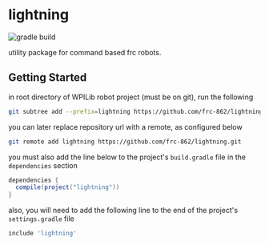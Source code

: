 # lightning

![gradle build](https://github.com/frc-862/lightning/workflows/gradle%20build/badge.svg)

utility package for command based frc robots.

## Getting Started

in root directory of WPILib robot project (must be on git), run the following

```bash
git subtree add --prefix=lightning https://github.com/frc-862/lightning master --squash
```

you can later replace repository url with a remote, as configured below

```bash
git remote add lightning https://github.com/frc-862/lightning.git
```

you must also add the line below to the project's `build.gradle` file in the `dependencies` section

```groovy
dependencies {
  compile(project("lightning"))
}
```

also, you will need to add the following line to the end of the project's `settings.gradle` file

```groovy
include 'lightning'
```
